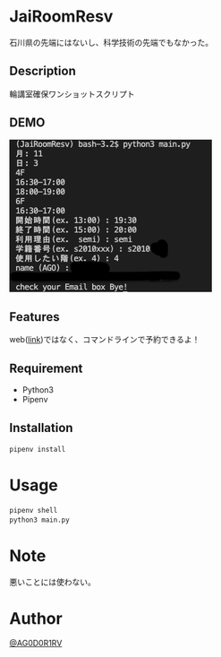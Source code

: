 # JaiRoomResv

石川県の先端にはないし、科学技術の先端でもなかった。

## Description

輪講室確保ワンショットスクリプト

## DEMO

![screenshot](./img/screenshot.png)

## Features

web([link](http://www.jaist.ac.jp/is/private/room/))ではなく、コマンドラインで予約できるよ！

## Requirement

- Python3
- Pipenv

## Installation

```bash
pipenv install
```

# Usage

```bash
pipenv shell
python3 main.py
```

# Note

悪いことには使わない。

# Author

[@AG0D0R1RV](https://twitter.com/ag0d0r1rv)
